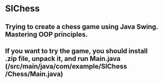 # SIChess

Trying to create a chess game using Java Swing. Mastering OOP principles. 
----------------------------------------------------------------------
If you want to try the game, you should install .zip file, unpack it, and run Main.java (/src/main/java/com/example/SIChess
/Chess/Main.java)
----------------------------------------------------------------------
